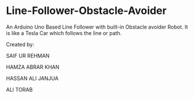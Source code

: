 # Line-Follower-Obstacle-Avoider

An Arduino Uno Based Line Follower with built-in Obstacle avoider Robot. It is like a Tesla Car which follows the line or path.

Created by:

SAIF UR REHMAN

HAMZA ABRAR KHAN

HASSAN ALI JANJUA

ALI TORAB
